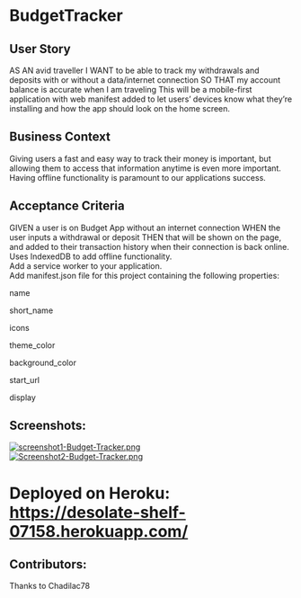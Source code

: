 # BudgetTracker
## User Story
AS AN avid traveller I WANT to be able to track my withdrawals and deposits with or without a data/internet connection
SO THAT my account balance is accurate when I am traveling
This will be a mobile-first application with web manifest added to let users’ devices know what they’re installing and how the app should look on the home screen.
## Business Context
Giving users a fast and easy way to track their money is important, but allowing them to access that information anytime is even more important. Having offline functionality is paramount to our applications success.

## Acceptance Criteria
GIVEN a user is on Budget App without an internet connection WHEN the user inputs a withdrawal or deposit THEN that will be shown on the page, and added to their transaction history when their connection is back online.
</br>
Uses IndexedDB to add offline functionality. 
</br>
Add a service worker to your application. 
</br>
Add manifest.json file for this project containing the following properties:

name

short_name

icons

theme_color

background_color

start_url

display

## Screenshots:
[![screenshot1-Budget-Tracker.png](https://i.postimg.cc/d3yfkbrG/screenshot1-Budget-Tracker.png)](https://postimg.cc/xN95BFsd)
</br>
[![Screenshot2-Budget-Tracker.png](https://i.postimg.cc/Df9Hkz36/Screenshot2-Budget-Tracker.png)](https://postimg.cc/SjGDcksY)
</br>
# Deployed on Heroku: https://desolate-shelf-07158.herokuapp.com/

## Contributors:
Thanks to Chadilac78
